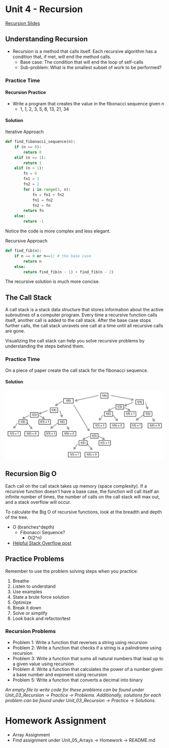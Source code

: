 # Unit 4 - Recursion

[Recursion Slides](https://docs.google.com/presentation/d/1YBPDu-WAOE7IpuyMX98K8u3djWcQ9clh-tLCwKcEcEU/edit?usp=sharing)
## Understanding Recursion
- Recursion is a method that calls itself. Each recursive algorithm has a condition that, if met, will end the method calls.
    - Base case: The condition that will end the loop of self-calls
    - Sub-problem: What is the smallest subset of work to be performed?

### Practice Time
#### Recursion Practice
- Write a program that creates the value in the fibonacci sequence given n
    - 1, 1, 2, 3, 5, 8, 13, 21, 34

#### Solution
Iterative Approach
```python
def find_fibonacci_sequence(n):
    if (n == 0):
        return 0
    elif (n == 1):
        return 1
    elif (n > 1):
        fn = 0
        fn1 = 1
        fn2 = 2
        for i in range(3, n):
            fn = fn1 + fn2
            fn1 = fn2
            fn2 = fn
        return fn
    else:
        return -1
```
Notice the code is more complex and less elegant.

Recursive Approach
```python
def find_fib(n):
    if n == 0 or n==1: # the base case
        return n
    else:
        return find_fib(n - 1) + find_fib(n - 2)
```
The recursive solution is much more concise.

## The Call Stack
A call stack is a stack data structure that stores information about the active subroutines of a computer program. Every time a recursive function calls itself, another call is added to the call stack. After the base case stops further calls, the call stack unravels one call at a time until all recursive calls are gone.

Visualizing the call stack can help you solve recursive problems by understanding the steps behind them.

### Practice Time
On a piece of paper create the call stack for the fibonacci sequence.

#### Solution
![fibonacci sequence call stack](fibonacci_sequence_call_stack.jpeg)

## Recursion Big O
Each call on the call stack takes up memory (space complexity). If a recursive function doesn't have a base case, the function will call itself an infinite number of times, the number of calls on the call stack will max out, and a stack overflow will occur.

To calculate the Big O of recursive functions, look at the breadth and depth of the tree.

- O (branches^depth)
    - Fibonacci Sequence?
        - O(2^n)
- [Helpful Stack Overflow post](https://stackoverflow.com/questions/43298938/space-complexity-of-recursive-function)

## Practice Problems
Remember to use the problem solving steps when you practice:
1. Breathe
2. Listen to understand
3. Use examples
4. State a brute force solution
5. Optimize
6. Break it down
7. Solve or simplify
8. Look back and refactor/test

### Recursion Problems
- Problem 1: Write a function that reverses a string using recursion
- Problem 2: Write a function that checks if a string is a palindrome using recursion
- Problem 3: Write a function that sums all natural numbers that lead up to a given value using recursion
- Problem 4: Write a function that calculates the power of a number given a base number and exponent using recursion
- Problem 5: Write a function that converts a decimal into binary

*An empty file to write code for these problems can be found under Unit_03_Recursion -> Practice -> Problems. Additionally, solutions for each problem can be found under Unit_03_Recursion -> Practice -> Solutions.*

# Homework Assignment
- Array Assignment
- Find assignment under Unit_05_Arrays -> Homework -> README.md
